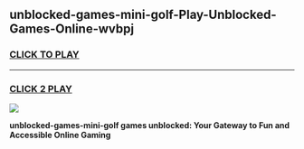
## unblocked-games-mini-golf-Play-Unblocked-Games-Online-wvbpj
<h3>
<a href="https://premium76.site?title=unblocked-games-mini-golf&ref=25A">CLICK TO PLAY</a></h3>
<hr>

<h3>
<a href="https://premium76.site?title=unblocked-games-mini-golf&ref=25A">CLICK 2 PLAY</a>
  
</h3>

<a href="https://premium76.site?title=unblocked-games-mini-golf&ref=25A"><img src="https://clearcache.store/games.png"></a>


**unblocked-games-mini-golf games unblocked: Your Gateway to Fun and Accessible Online Gaming**
